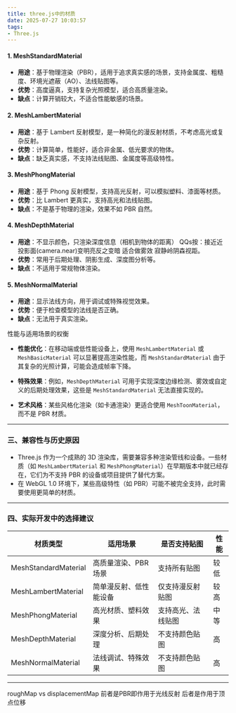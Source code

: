 ```yaml
---
title: three.js中的材质
date: 2025-07-27 10:03:57
tags:
- Three.js
---
```


#### 1. **MeshStandardMaterial**
- **用途**：基于物理渲染（PBR），适用于追求真实感的场景，支持金属度、粗糙度、环境光遮蔽（AO）、法线贴图等。
- **优势**：高度逼真，支持复杂光照模型，适合高质量渲染。
- **缺点**：计算开销较大，不适合性能敏感的场景。
#### 2. **MeshLambertMaterial**
- **用途**：基于 Lambert 反射模型，是一种简化的漫反射材质，不考虑高光或复杂反射。
- **优势**：计算简单，性能好，适合非金属、低光要求的物体。
- **缺点**：缺乏真实感，不支持法线贴图、金属度等高级特性。
#### 3. **MeshPhongMaterial**
- **用途**：基于 Phong 反射模型，支持高光反射，可以模拟塑料、漆面等材质。
- **优势**：比 Lambert 更真实，支持高光和法线贴图。
- **缺点**：不是基于物理的渲染，效果不如 PBR 自然。
#### 4. **MeshDepthMaterial**
- **用途**：不显示颜色，只渲染深度信息（相机到物体的距离） QQs按：接近近投影面(camera.near)变明亮反之变暗 适合做雾效 寂静岭阴森视距。
- **优势**：常用于后期处理、阴影生成、深度图分析等。
- **缺点**：不适用于常规物体渲染。
#### 5. **MeshNormalMaterial**
- **用途**：显示法线方向，用于调试或特殊视觉效果。
- **优势**：便于检查模型的法线是否正确。
- **缺点**：无法用于真实渲染。

性能与适用场景的权衡
- **性能优化**：在移动端或低性能设备上，使用 `MeshLambertMaterial` 或 `MeshBasicMaterial` 可以显著提高渲染性能，而 `MeshStandardMaterial` 由于其复杂的光照计算，可能会造成帧率下降。
  
- **特殊效果**：例如，`MeshDepthMaterial` 可用于实现深度边缘检测、雾效或自定义的后期处理效果，这些是 `MeshStandardMaterial` 无法直接实现的。
- **艺术风格**：某些风格化渲染（如卡通渲染）更适合使用 `MeshToonMaterial`，而不是 PBR 材质。
---
### 三、兼容性与历史原因
- Three.js 作为一个成熟的 3D 渲染库，需要兼容多种渲染管线和设备。一些材质（如 `MeshLambertMaterial` 和 `MeshPhongMaterial`）在早期版本中就已经存在，它们为不支持 PBR 的设备或项目提供了替代方案。
- 在 WebGL 1.0 环境下，某些高级特性（如 PBR）可能不被完全支持，此时需要使用更简单的材质。
---
### 四、实际开发中的选择建议
| 材质类型           | 适用场景                     | 是否支持贴图                | 性能 |
|--------------------|------------------------------|-----------------------------|------|
| MeshStandardMaterial | 高质量渲染、PBR 场景         | 支持所有贴图                | 较低 |
| MeshLambertMaterial | 简单漫反射、低性能设备       | 仅支持漫反射贴图            | 较高 |
| MeshPhongMaterial   | 高光材质、塑料效果           | 支持高光、法线贴图          | 中等 |
| MeshDepthMaterial   | 深度分析、后期处理           | 不支持颜色贴图              | 高   |
| MeshNormalMaterial  | 法线调试、特殊效果           | 不支持颜色贴图              | 高   |
---


roughMap vs displacementMap
前者是PBR即作用于光线反射 后者是作用于顶点位移
